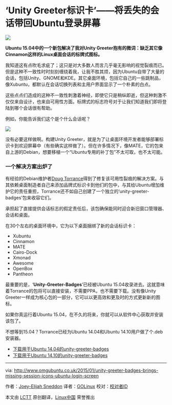 ‘Unity Greeter标识卡’——将丢失的会话带回Ubuntu登录屏幕
================================================================================
![](http://www.omgubuntu.co.uk/wp-content/uploads/2015/01/unity-greeter-badges-750x321.jpg)

**Ubuntu 15.04中的一个新包解决了我对Unity Greeter抱有的微词：缺乏其它像Cinnamon这样的Linux桌面会话的标牌式图标。**

我知道这有点吹毛求疵了；这只是对大多数人而言几乎毫无影响的视觉裂痕而已。但是这种不一致性时时刻刻缠绕着我，让我不胜其烦，因为Ubuntu自带了大量的会话，包括Unity、GNOME和KDE。其它桌面环境，包括它自己的一些跳制品，像Xubuntu，都默认在会话切换列表和主用户界面显示了一个朴素的白点。

这些点点们造成的这种不一致性刺激着神经，即使它只是稍纵即逝，但这种刺激不仅仅来自设计，也来自可用性方面。标牌式的标志符号对于让我们知道我们即将登陆到哪个会话很有帮助。

例如，你能告诉我们这个是个什么会话呢？

![](http://www.omgubuntu.co.uk/wp-content/uploads/2015/01/what-session-is-this-750x247.jpg)

没有必要这样做啊。构建Unity Greeter，就是为了让桌面环境开发者能够部署标识卡到欢迎屏幕中（有些确实这样做了）。但在许多情况下，像MATE，它的包来自上游的Debian，想要移植一个“Ubuntu专用的补丁包”不太可取，也不太可能。

### 一个解决方案出炉了 ###

有经验的Debian维护者[Doug Torrance][1]得到了修复该可用性裂痕的解决方案。与其依赖桌面制造者自己来添加品牌式标识卡到他们的包中，与其给Ubuntu增加维护它的责任重担，Torrance还不如自己创建了一个独立的‘unity-greeter-badges’包来收容它们。

承担起了直接提供会话标志的假定责任后，该包确保能同时迎合新旧窗口管理器、会话和桌面。

在30个左右的桌面环境中，它为以下桌面捆绑了新的会话标识卡：

- Xubuntu
- Cinnamon
- MATE
- Cairo-Dock
- Xmonad
- Awesome
- OpenBox
- Pantheon

最重要的是，‘**Unity-Greeter-Badges**’已经被Ubuntu 15.04收录进去。这就意味着Torrance的包将可以直接安装，不需要PPA，也不需要下载。没有像Unity Greeter一样成为核心包的一部分，它可以以更高效和更及时的方式更新新的图标。

如果你真运行着Ubuntu 15.04，在不久的将来，你就可以从软件中心获取并安装该包了。

不想等到15.04？Torrance已经为Ubuntu 14.04和Ubuntu 14.10用户做了个.deb安装器。

- [下载用于Ubuntu 14.04的unity-greeter-badges][2]
- [下载用于Ubuntu 14.10的unity-greeter-badges][3]

--------------------------------------------------------------------------------

via: http://www.omgubuntu.co.uk/2015/01/unity-greeter-badges-brings-missing-session-icons-ubuntu-login-screen

作者：[Joey-Elijah Sneddon][a]
译者：[GOLinux](https://github.com/GOLinux)
校对：[校对者ID](https://github.com/校对者ID)

本文由 [LCTT](https://github.com/LCTT/TranslateProject) 原创翻译，[Linux中国](http://linux.cn/) 荣誉推出

[a]:https://plus.google.com/117485690627814051450/?rel=author
[1]:https://launchpad.net/~profzoom
[2]:https://launchpad.net/~profzoom/+archive/ubuntu/misc/+files/unity-greeter-badges_0.1-0ubuntu1%7E201412111501%7Eubuntu14.04.1_all.deb
[3]:https://launchpad.net/~profzoom/+archive/ubuntu/misc/+files/unity-greeter-badges_0.1-0ubuntu1%7E201412111501%7Eubuntu14.10.1_all.deb
